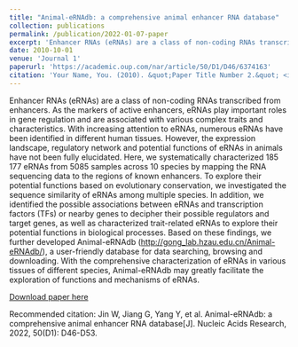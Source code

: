 ```yaml
---
title: "Animal-eRNAdb: a comprehensive animal enhancer RNA database"
collection: publications
permalink: /publication/2022-01-07-paper
excerpt: 'Enhancer RNAs (eRNAs) are a class of non-coding RNAs transcribed from enhancers. As the markers of active enhancers, eRNAs play important roles in gene regulation and are associated with various complex traits and characteristics. With increasing attention to eRNAs, numerous eRNAs have been identified in different human tissues. However, the expression landscape, regulatory network and potential functions of eRNAs in animals have not been fully elucidated. Here, we systematically characterized 185 177 eRNAs from 5085 samples across 10 species by mapping the RNA sequencing data to the regions of known enhancers...'
date: 2010-10-01
venue: 'Journal 1'
paperurl: 'https://academic.oup.com/nar/article/50/D1/D46/6374163'
citation: 'Your Name, You. (2010). &quot;Paper Title Number 2.&quot; <i>Journal 1</i>. 1(2).'
---
```

Enhancer RNAs (eRNAs) are a class of non-coding RNAs transcribed from enhancers. As the markers of active enhancers, eRNAs play important roles in gene regulation and are associated with various complex traits and characteristics. With increasing attention to eRNAs, numerous eRNAs have been identified in different human tissues. However, the expression landscape, regulatory network and potential functions of eRNAs in animals have not been fully elucidated. Here, we systematically characterized 185 177 eRNAs from 5085 samples across 10 species by mapping the RNA sequencing data to the regions of known enhancers. To explore their potential functions based on evolutionary conservation, we investigated the sequence similarity of eRNAs among multiple species. In addition, we identified the possible associations between eRNAs and transcription factors (TFs) or nearby genes to decipher their possible regulators and target genes, as well as characterized trait-related eRNAs to explore their potential functions in biological processes. Based on these findings, we further developed Animal-eRNAdb (http://gong_lab.hzau.edu.cn/Animal-eRNAdb/), a user-friendly database for data searching, browsing and downloading. With the comprehensive characterization of eRNAs in various tissues of different species, Animal-eRNAdb may greatly facilitate the exploration of functions and mechanisms of eRNAs.

[Download paper here](https://academic.oup.com/nar/article-pdf/50/D1/D46/42058098/gkab832.pdf)

Recommended citation: Jin W, Jiang G, Yang Y, et al. Animal-eRNAdb: a comprehensive animal enhancer RNA database[J]. Nucleic Acids Research, 2022, 50(D1): D46-D53.
